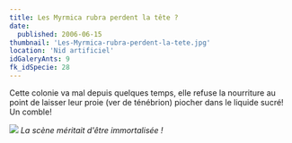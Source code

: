 ```yaml
---
title: Les Myrmica rubra perdent la tête ?
date:
  published: 2006-06-15
thumbnail: 'Les-Myrmica-rubra-perdent-la-tete.jpg'
location: 'Nid artificiel'
idGaleryAnts: 9
fk_idSpecie: 28
---
```


Cette colonie va mal depuis quelques temps, elle refuse la nourriture au point de laisser leur proie (ver de ténébrion) piocher dans le liquide sucré! Un comble!

![](/img/articles/les-myrmica-rubra-perdent-la-tete/myrmica-rubra-000.jpg)
_La scène méritait d'être immortalisée !_
